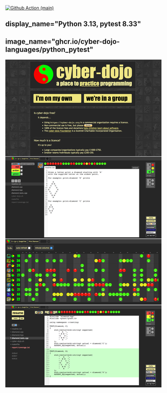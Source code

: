 [![Github Action (main)](https://github.com/cyber-dojo-languages/python-pytest/actions/workflows/main.yml/badge.svg)](https://github.com/cyber-dojo-languages/python-pytest/actions)

## display_name="Python 3.13, pytest 8.33"
## image_name="ghcr.io/cyber-dojo-languages/python_pytest"

![cyber-dojo.org home page](https://github.com/cyber-dojo/cyber-dojo/blob/master/shared/home_page_snapshot.png)